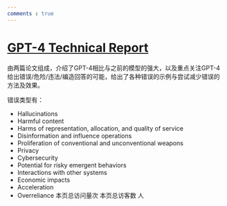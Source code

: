 ```yaml
---
comments : true
---
```


<script defer src="https://vercount.one/js"></script>

# [GPT-4 Technical Report](https://arxiv.org/abs/2303.08774)

由两篇论文组成，介绍了GPT-4相比与之前的模型的强大，以及重点关注GPT-4给出错误/危险/违法/编造回答的可能，给出了各种错误的示例与尝试减少错误的方法及效果。

错误类型有：

+ Hallucinations
+ Harmful content
+ Harms of representation, allocation, and quality of service
+ Disinformation and influence operations
+ Proliferation of conventional and unconventional weapons
+ Privacy
+ Cybersecurity
+ Potential for risky emergent behaviors
+ Interactions with other systems
+ Economic impacts
+ Acceleration
+ Overreliance
<span id="busuanzi_container_page_pv">本页总访问量<span id="busuanzi_value_page_pv"></span>次</span>
<span id="busuanzi_container_page_uv">本页总访客数 <span id="busuanzi_value_page_uv"></span> 人</span>